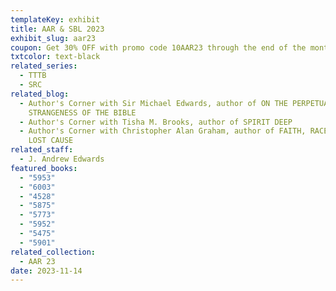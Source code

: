 ```yaml
---
templateKey: exhibit
title: AAR & SBL 2023
exhibit_slug: aar23
coupon: Get 30% OFF with promo code 10AAR23 through the end of the month!
txtcolor: text-black
related_series:
  - TTTB
  - SRC
related_blog:
  - Author's Corner with Sir Michael Edwards, author of ON THE PERPETUAL
    STRANGENESS OF THE BIBLE
  - Author's Corner with Tisha M. Brooks, author of SPIRIT DEEP
  - Author's Corner with Christopher Alan Graham, author of FAITH, RACE, AND THE
    LOST CAUSE
related_staff:
  - J. Andrew Edwards
featured_books:
  - "5953"
  - "6003"
  - "4528"
  - "5875"
  - "5773"
  - "5952"
  - "5475"
  - "5901"
related_collection:
  - AAR 23
date: 2023-11-14
---
```

